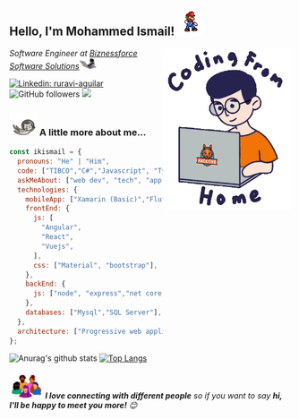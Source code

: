<h2>Hello, I'm Mohammed Ismail! <img src="https://raw.githubusercontent.com/ikismail/ikismail/master/smario.gif" width="50"></h2>
<img align='right' src="https://raw.githubusercontent.com/ikismail/ikismail/master/user.gif" width="230">
<p><em>Software Engineer at <a href="http://biznessforce.com/">Biznessforce Software Solutions</a><img src="https://raw.githubusercontent.com/ikismail/ikismail/master/working_cat.gif" width="30"> 
</em></p>

[![Linkedin: ruravi-aguilar](https://img.shields.io/badge/-Ruravi%20Aguilar-blue?style=flat-square&logo=Linkedin&logoColor=white&link=https://www.linkedin.com/in/ruravi-aguilar/)](https://www.linkedin.com/in/ruravi-aguilar/)
![GitHub followers](https://img.shields.io/github/followers/Ruravi90?label=Follow&style=social)
![](https://visitor-badge.laobi.icu/badge?page_id=Ruravi90)

### <img src="https://raw.githubusercontent.com/ikismail/ikismail/master/catty.gif" width="50"> A little more about me...

```javascript
const ikismail = {
  pronouns: "He" | "Him",
  code: ["TIBCO","C#","Javascript", "Typescript", "JAVA (Basic)", "Python (Basic)"],
  askMeAbout: ["web dev", "tech", "app dev"],
  technologies: {
    mobileApp: ["Xamarin (Basic)","Flutter (Basic)"],
    frontEnd: {
      js: [
        "Angular",
        "React",
        "Vuejs",
      ],
      css: ["Material", "bootstrap"],
    },
    backEnd: {
      js: ["node", "express","net core"],
    },
    databases: ["Mysql","SQL Server"],
  },
  architecture: ["Progressive web applications", "Single page applications"],
};
```

<!-- GitHub Readme Stats -->

![Anurag's github stats](https://github-readme-stats.vercel.app/api?username=Ruravi90&count_private=true&show_icons=true&hide=contribs)
[![Top Langs](https://github-readme-stats.vercel.app/api/top-langs/?username=Ruravi90&layout=compact&hide=c%2B%2B)](https://github.com/Ruravi90/github-readme-stats)

<img src="https://raw.githubusercontent.com/ikismail/ikismail/master/connections.gif" width="60"> <em><b>I love connecting with different people</b> so if you want to say <b>hi, I'll be happy to meet you more!</b> 😊</em>

## <!-- // GitHub Readme Stats -->

<!-- Code Time

### 🐲 Your weekly language rankings

               javascript : ▮▮▮▮▮▮ 26.7%
                     html : ▮▮▮▮▮ 20.0%
                plaintext : ▮▮▮▮▮ 20.0%
               typescript : ▮▮▮▮▮ 20.0%
                     scss : ▮▮ 6.7%
                     json : ▮▮ 6.7%

End Code Time -->
